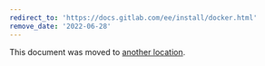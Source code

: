 ```yaml
---
redirect_to: 'https://docs.gitlab.com/ee/install/docker.html'
remove_date: '2022-06-28'
---
```


This document was moved to [another location](https://docs.gitlab.com/ee/install/docker.html).

<!-- This redirect file can be deleted after 2022-06-28. -->
<!-- Before deletion, see: https://docs.gitlab.com/ee/development/documentation/#move-or-rename-a-page -->
